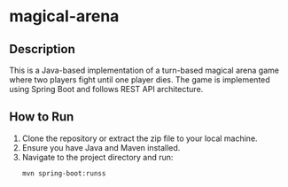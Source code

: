 # magical-arena
## Description
This is a Java-based implementation of a turn-based magical arena game where two players fight until one player dies. The game is implemented using Spring Boot and follows REST API architecture.

## How to Run
1. Clone the repository or extract the zip file to your local machine.
2. Ensure you have Java and Maven installed.
3. Navigate to the project directory and run:
   ```bash
   mvn spring-boot:runss